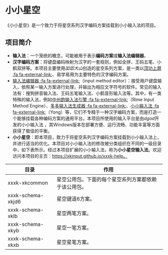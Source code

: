# 小小星空

《小小星空》是一个致力于将星空系列汉字编码方案挂载到小小输入法的项目。

## 项目简介

* **输入法**：一个笼统的概念，可能被用于表示**编码方案**或**输入法编辑器**。
* **汉字编码方案**：将键盘编码映射为汉字的一套规则，例如全拼、王码五笔、小鹤双拼等。本项目主要使用*吅吅大山*创造的星空系列方案，是一类以[顶功上屏 :fa fa-external-link:](https://zhuanlan.zhihu.com/p/291029476)、易学易用为主要特色的汉字编码方案。
* [输入法编辑器 :fa fa-external-link:](https://docs.microsoft.com/zh-cn/windows/uwp/design/input/input-method-editors)（input method editor）：接受用户键盘输入，依照某一输入方案进行处理，并输出为相应文字符号的软件。常见的输入法有：搜狗拼音输入法、王码五笔输入法、小鹤音形输入法等。其中，有一类特殊的输入法，例如[中州韵输入法引擎 :fa fa-external-link:](https://rime.im/)（Rime Input Method Engine）、[多多输入法生成器 :fa fa-external-link:](https://www.chinput.com/portal.php)、[小小输入法 :fa fa-external-link:](http://yong.dgod.net/)（Yong）等，它们不专精于一种汉字编码方案，而是打造一个能够挂载各种编码方案的通用平台。本项目所使用的输入平台是由*dgod*开发的小小输入法 ，其Windows版本在部署方便、运行流畅、功能丰富等方面获得了极佳的平衡。
* **小小星空**：即本项目，致力于将星空系列汉字编码方案挂载到小小输入法上，并进行适当的优化。本项目对小小输入法的修改被分类组织在不同的一级目录中，如下表所示。经过本项目扩展的小小输入法，称为**小小星空输入法**。欢迎访问本项目的主页：https://xkinput.github.io/xxxk-help。

| 目录              | 作用                                                 |
| ----------------- | ---------------------------------------------------- |
| xxxk-xkcommon     | 星空公用包。下面的每个星空系列方案都依赖于该公用包。 |
| xxxk-schema-xkjd6 | 星空键道6方案。                                      |
| xxxk-schema-xklb  | 星空两笔方案。                                       |
| xxxk-schema-xkyb  | 星空一笔方案。                                       |
| xxxk-schema-xkxb  | 星空星笔方案。                                       |

